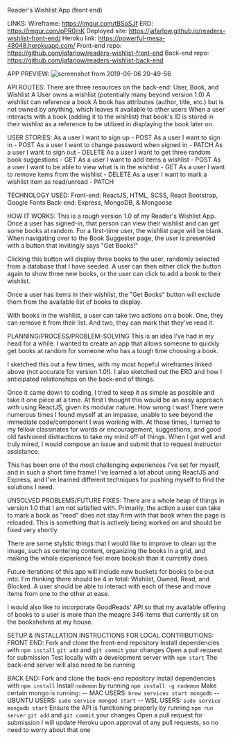 Reader's Wishlist App (front end)

LINKS:
Wireframe: https://imgur.com/tBSoSJf
ERD: https://imgur.com/pPR0jnK
Deployed site: https://jafarlow.github.io/readers-wishlist-front-end/
Heroku link: https://powerful-mesa-48048.herokuapp.com/
Front-end repo: https://github.com/jafarlow/readers-wishlist-front-end
Back-end repo: https://github.com/jafarlow/readers-wishlist-back-end

APP PREVIEW:
![screenshot from 2019-06-06 20-49-56](https://media.git.generalassemb.ly/user/19621/files/cc936c00-889c-11e9-87dd-937b4b591ca5)

API ROUTES:
There are three resources on the back-end: User, Book, and Wishlist
A User owns a wishlist (potentially many beyond version 1.0)
A wishlist can reference a book
A book has attributes (author, title, etc.) but is not owned by anything,
which leaves it available to other users
When a user interacts with a book (adding it to the wishlist) that book's ID
is stored in their wishlist as a reference to be utilized in displaying the
book later on.

USER STORIES:
As a user I want to sign up - POST
As a user I want to sign in - POST
As a user I want to change password when signed in - PATCH
As a user I want to sign out - DELETE
As a user I want to get three random book suggestions - GET
As a user I want to add items a wishlist - POST
As a user I want to be able to view what is in the wishlist - GET
As a user I want to remove items from the wishlist - DELETE
As a user I want to mark a wishlist item as read/unread - PATCH

TECHNOLOGY USED:
Front-end: ReactJS, HTML, SCSS, React Bootstrap, Google Fonts
Back-end: Express, MongoDB, & Mongoose

HOW IT WORKS:
This is a rough version 1.0 of my Reader's Wishlist App. Once a user has
signed-in, that person can view their wishlist and can get some books at
random. For a first-time user, the wishlist page will be blank. When
navigating over to the Book Suggester page, the user is presented with a
button that invitingly says "Get Books!"

Clicking this button will display three books to the user, randomly selected
from a database that I have seeded. A user can then either click the button
again to show three new books, or the user can click to add a book to their
wishlist.

Once a user has items in their wishlist, the "Get Books" button will exclude
them from the available list of books to display.

With books in the wishlist, a user can take two actions on a book. One, they
can remove it from their list. And two, they can mark that they've read it.

PLANNING/PROCESS/PROBLEM-SOLVING
This is an idea I've had in my head for a while. I wanted to create an app
that allows someone to quickly get books at random for someone who has a
tough time choosing a book.

I sketched this out a few times, with my most hopeful wireframes linked
above (not accurate for version 1.0!). I also sketched out the ERD and how
I anticipated relationships on the back-end of things.

Once it came down to coding, I tried to keep it as simple as possible and
take it one piece at a time. At first I thought this would be an easy
approach with using ReactJS, given its modular nature. How wrong I was!
There were numerous times I found myself at an impasse, unable to see
beyond the immediate code/component I was working with. At those times, I
turned to my fellow classmates for words or encouragement, suggestions, and
good old fashioned distractions to take my mind off of things. When I got
well and truly mired, I would compose an issue and submit that to request
instructor assistance.

This has been one of the most challenging experiences I've set for myself,
and in such a short time frame! I've learned a lot about using ReactJS
and Express, and I've learned different techniques for pushing myself to
find the solutions I need.

UNSOLVED PROBLEMS/FUTURE FIXES:
There are a whole heap of things in version 1.0 that I am not satisfied
with. Primarily, the action a user can take to mark a book as "read" does
not stay firm with that book when the page is reloaded. This is something
that is actively being worked on and should be fixed very shortly.

There are some stylstic things that I would like to improve to clean up the
image, such as centering content, organizing the books in a grid, and making
the whole experience feel more bookish than it currently does.

Future iterations of this app will include new buckets for books to be put
into. I'm thinking there should be 4 in total: Wishlist, Owned, Read, and
Blocked. A user should be able to interact with each of these and move items
from one to the other at ease.

I would also like to incorporate GoodReads' API so that my available
offering of books to a user is more than the meagre 346 items that currently
sit on the bookshelves at my house.

SETUP & INSTALLATION INSTRUCTIONS FOR LOCAL CONTRIBUTIONS:
FRONT END:
Fork and clone the front-end repository
Install dependencies with `npm install`
`git add` and `git commit` your changes
Open a pull request for submission
Test locally with a development server with `npm start`
The back-end server will also need to be running

BACK END:
Fork and clone the back-end repository
Install dependencies with `npm install`
Install `nodemon` by running `npm install -g nodemon`
Make certain mongo is running:
-- MAC USERS: `brew services start mongodb`
-- UBUNTU USERS: `sudo service mongod start`
-- WSL USERS: `sudo service mongodb start`
Ensure the API is functioning properly by running `npm run server`
`git add` and `git commit` your changes
Open a pull request for submission
I will update Heroku upon approval of any pull requests, so no need to
worry about that one
